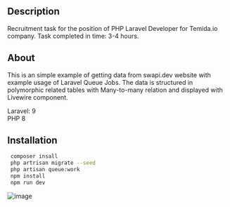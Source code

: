 ## Description
Recruitment task for the position of PHP Laravel Developer for Temida.io company.
Task completed in time: 3-4 hours.
## About
This is an simple example of getting data from swapi.dev website with example usage of Laravel Queue Jobs. The data is structured in polymorphic related tables with Many-to-many relation and displayed with Livewire component.  

Laravel: 9  
PHP 8

## Installation

```bash
 composer insall
 php artrisan migrate --seed
 php artisan queue:work
 npm install
 npm run dev
 ```
 
 ![image](https://user-images.githubusercontent.com/37288976/153726655-180bd789-1aa6-4c4a-9d57-57e82c71671e.png)
